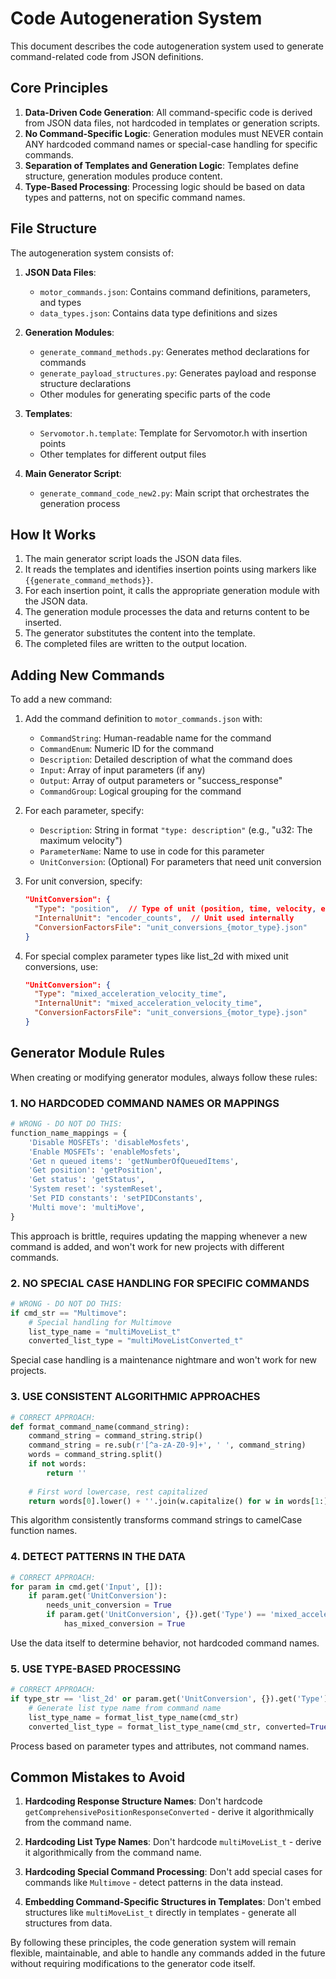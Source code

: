 # Code Autogeneration System

This document describes the code autogeneration system used to generate command-related code from JSON definitions.

## Core Principles

1. **Data-Driven Code Generation**: All command-specific code is derived from JSON data files, not hardcoded in templates or generation scripts.
2. **No Command-Specific Logic**: Generation modules must NEVER contain ANY hardcoded command names or special-case handling for specific commands.
3. **Separation of Templates and Generation Logic**: Templates define structure, generation modules produce content.
4. **Type-Based Processing**: Processing logic should be based on data types and patterns, not on specific command names.

## File Structure

The autogeneration system consists of:

1. **JSON Data Files**:
   - `motor_commands.json`: Contains command definitions, parameters, and types
   - `data_types.json`: Contains data type definitions and sizes

2. **Generation Modules**:
   - `generate_command_methods.py`: Generates method declarations for commands
   - `generate_payload_structures.py`: Generates payload and response structure declarations
   - Other modules for generating specific parts of the code

3. **Templates**:
   - `Servomotor.h.template`: Template for Servomotor.h with insertion points
   - Other templates for different output files

4. **Main Generator Script**:
   - `generate_command_code_new2.py`: Main script that orchestrates the generation process

## How It Works

1. The main generator script loads the JSON data files.
2. It reads the templates and identifies insertion points using markers like `{{generate_command_methods}}`.
3. For each insertion point, it calls the appropriate generation module with the JSON data.
4. The generation module processes the data and returns content to be inserted.
5. The generator substitutes the content into the template.
6. The completed files are written to the output location.

## Adding New Commands

To add a new command:

1. Add the command definition to `motor_commands.json` with:
   - `CommandString`: Human-readable name for the command
   - `CommandEnum`: Numeric ID for the command
   - `Description`: Detailed description of what the command does
   - `Input`: Array of input parameters (if any)
   - `Output`: Array of output parameters or "success_response"
   - `CommandGroup`: Logical grouping for the command

2. For each parameter, specify:
   - `Description`: String in format `"type: description"` (e.g., "u32: The maximum velocity")
   - `ParameterName`: Name to use in code for this parameter
   - `UnitConversion`: (Optional) For parameters that need unit conversion

3. For unit conversion, specify:
   ```json
   "UnitConversion": {
     "Type": "position",  // Type of unit (position, time, velocity, etc.)
     "InternalUnit": "encoder_counts",  // Unit used internally
     "ConversionFactorsFile": "unit_conversions_{motor_type}.json"
   }
   ```

4. For special complex parameter types like list_2d with mixed unit conversions, use:
   ```json
   "UnitConversion": {
     "Type": "mixed_acceleration_velocity_time",
     "InternalUnit": "mixed_acceleration_velocity_time",
     "ConversionFactorsFile": "unit_conversions_{motor_type}.json"
   }
   ```

## Generator Module Rules

When creating or modifying generator modules, always follow these rules:

### 1. NO HARDCODED COMMAND NAMES OR MAPPINGS

```python
# WRONG - DO NOT DO THIS:
function_name_mappings = {
    'Disable MOSFETs': 'disableMosfets',
    'Enable MOSFETs': 'enableMosfets',
    'Get n queued items': 'getNumberOfQueuedItems',
    'Get position': 'getPosition',
    'Get status': 'getStatus',
    'System reset': 'systemReset',
    'Set PID constants': 'setPIDConstants',
    'Multi move': 'multiMove',
}
```

This approach is brittle, requires updating the mapping whenever a new command is added, and won't work for new projects with different commands.

### 2. NO SPECIAL CASE HANDLING FOR SPECIFIC COMMANDS

```python
# WRONG - DO NOT DO THIS:
if cmd_str == "Multimove":
    # Special handling for Multimove
    list_type_name = "multiMoveList_t"
    converted_list_type = "multiMoveListConverted_t"
```

Special case handling is a maintenance nightmare and won't work for new projects.

### 3. USE CONSISTENT ALGORITHMIC APPROACHES

```python
# CORRECT APPROACH:
def format_command_name(command_string):
    command_string = command_string.strip()
    command_string = re.sub(r'[^a-zA-Z0-9]+', ' ', command_string)
    words = command_string.split()
    if not words:
        return ''
    
    # First word lowercase, rest capitalized
    return words[0].lower() + ''.join(w.capitalize() for w in words[1:])
```

This algorithm consistently transforms command strings to camelCase function names.

### 4. DETECT PATTERNS IN THE DATA

```python
# CORRECT APPROACH:
for param in cmd.get('Input', []):
    if param.get('UnitConversion'):
        needs_unit_conversion = True
        if param.get('UnitConversion', {}).get('Type') == 'mixed_acceleration_velocity_time':
            has_mixed_conversion = True
```

Use the data itself to determine behavior, not hardcoded command names.

### 5. USE TYPE-BASED PROCESSING

```python
# CORRECT APPROACH:
if type_str == 'list_2d' or param.get('UnitConversion', {}).get('Type') == 'mixed_acceleration_velocity_time':
    # Generate list type name from command name
    list_type_name = format_list_type_name(cmd_str)
    converted_list_type = format_list_type_name(cmd_str, converted=True)
```

Process based on parameter types and attributes, not command names.

## Common Mistakes to Avoid

1. **Hardcoding Response Structure Names**: Don't hardcode `getComprehensivePositionResponseConverted` - derive it algorithmically from the command name.

2. **Hardcoding List Type Names**: Don't hardcode `multiMoveList_t` - derive it algorithmically from the command name.

3. **Hardcoding Special Command Processing**: Don't add special cases for commands like `Multimove` - detect patterns in the data instead.

4. **Embedding Command-Specific Structures in Templates**: Don't embed structures like `multiMoveList_t` directly in templates - generate all structures from data.

By following these principles, the code generation system will remain flexible, maintainable, and able to handle any commands added in the future without requiring modifications to the generator code itself.